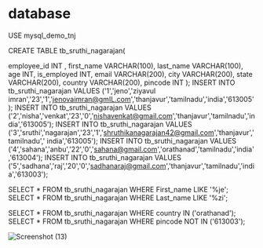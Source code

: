 # database
USE mysql_demo_tnj

CREATE TABLE tb_sruthi_nagarajan(

employee_id INT ,
first_name  VARCHAR(100),
last_name VARCHAR(100),
age INT,
is_employed INT,
email VARCHAR(200),
city VARCHAR(200),
state VARCHAR(200),
country VARCHAR(200),
pincode INT
);
INSERT INTO tb_sruthi_nagarajan VALUES ('1','jeno','ziyavul imran','23','1','jenovaimran@gmIL.com','thanjavur','tamilnadu','india','613005');
INSERT INTO tb_sruthi_nagarajan VALUES ('2','nisha','venkat','23','0','nishavenkat@gmail.com','thanjavur','tamilnadu','india','613005');
INSERT INTO tb_sruthi_nagarajan VALUES ('3','sruthi','nagarajan','23','1','shruthikanagarajan42@gmail.com','thanjavur','tamilnadu',' india','613005');
INSERT INTO tb_sruthi_nagarajan VALUES ('4','sahana','anbu','22','0','sahana@gmail.com','orathanad','tamilnadu','india','613004');
INSERT INTO tb_sruthi_nagarajan VALUES ('5','sadhana','raj','20','0','sadhanaraj@gmail.com','thanjavur','tamilnadu','india','613003');

SELECT * FROM tb_sruthi_nagarajan WHERE First_name LIKE '%je';
SELECT * FROM tb_sruthi_nagarajan WHERE Last_name LIKE '%zi';

SELECT * FROM tb_sruthi_nagarajan WHERE country IN ('orathanad');
SELECT * FROM tb_sruthi_nagarajan WHERE pincode NOT IN ('613003');



![Screenshot (13)](https://user-images.githubusercontent.com/116864585/205286745-2521870f-7cd3-4c57-9c6f-37607e115890.png)

